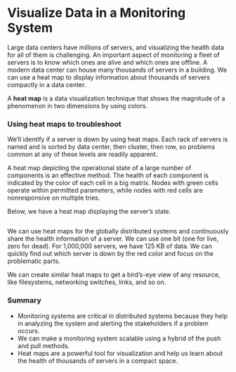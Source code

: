 # Visualize Data in a Monitoring System

Large data centers have millions of servers, and visualizing the health data for all of them is challenging. An important aspect of monitoring a fleet of servers is to know which ones are alive and which ones are offline. A modern data center can house many thousands of servers in a building. We can use a heat map to display information about thousands of servers compactly in a data center.

A **heat map** is a data visualization technique that shows the magnitude of a phenomenon in two dimensions by using colors.

### Using heat maps to troubleshoot <a href="#using-heat-maps-to-troubleshoot-0" id="using-heat-maps-to-troubleshoot-0"></a>

We’ll identify if a server is down by using heat maps. Each rack of servers is named and is sorted by data center, then cluster, then row, so problems common at any of these levels are readily apparent.

A heat map depicting the operational state of a large number of components is an effective method. The health of each component is indicated by the color of each cell in a big matrix. Nodes with green cells operate within permitted parameters, while nodes with red cells are nonresponsive on multiple tries.

Below, we have a heat map displaying the server’s state.

<figure><img src="https://kuweiguge.github.io/Grokking-Modern-System-Design-Interview-Gitbook/assets/Screenshot 2023-09-03 at 12.04.14 AM.png" alt=""><figcaption></figcaption></figure>

We can use heat maps for the globally distributed systems and continuously share the health information of a server. We can use one bit (one for live, zero for dead). For 1,000,000 servers, we have 125 KB of data. We can quickly find out which server is down by the red color and focus on the problematic parts.

We can create similar heat maps to get a bird’s-eye view of any resource, like filesystems, networking switches, links, and so on.

### Summary <a href="#summary-0" id="summary-0"></a>

* Monitoring systems are critical in distributed systems because they help in analyzing the system and alerting the stakeholders if a problem occurs.
* We can make a monitoring system scalable using a hybrid of the push and pull methods.
* Heat maps are a powerful tool for visualization and help us learn about the health of thousands of servers in a compact space.
